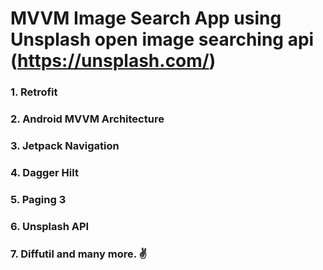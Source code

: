# MVVM Image Search App using Unsplash open image searching api (https://unsplash.com/)
### 1. Retrofit
### 2. Android MVVM Architecture
### 3. Jetpack Navigation
### 4. Dagger Hilt
### 5. Paging 3
### 6. Unsplash API
### 7. Diffutil and many more. ✌
